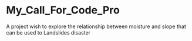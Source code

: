 # My_Call_For_Code_Pro
A project wish to explore the relationship between moisture and slope that can be used to Landslides disaster
